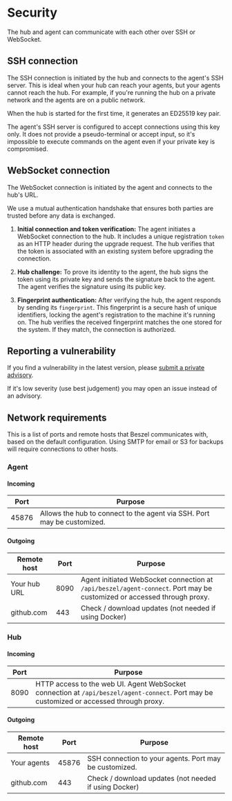 # Security

The hub and agent can communicate with each other over SSH or WebSocket.

## SSH connection

The SSH connection is initiated by the hub and connects to the agent's SSH server. This is ideal when your hub can reach your agents, but your agents cannot reach the hub. For example, if you're running the hub on a private network and the agents are on a public network.

When the hub is started for the first time, it generates an ED25519 key pair.

The agent's SSH server is configured to accept connections using this key only. It does not provide a pseudo-terminal or accept input, so it's impossible to execute commands on the agent even if your private key is compromised.

## WebSocket connection

The WebSocket connection is initiated by the agent and connects to the hub's URL.

We use a mutual authentication handshake that ensures both parties are trusted before any data is exchanged.

1. **Initial connection and token verification:** The agent initiates a WebSocket connection to the hub. It includes a unique registration `token` as an HTTP header during the upgrade request. The hub verifies that the token is associated with an existing system before upgrading the connection.

2. **Hub challenge:** To prove its identity to the agent, the hub signs the token using its private key and sends the signature back to the agent. The agent verifies the signature using its public key.

3. **Fingerprint authentication:** After verifying the hub, the agent responds by sending its `fingerprint`. This fingerprint is a secure hash of unique identifiers, locking the agent's registration to the machine it's running on. The hub verifies the received fingerprint matches the one stored for the system. If they match, the connection is authorized.

## Reporting a vulnerability

If you find a vulnerability in the latest version, please [submit a private advisory](https://github.com/henrygd/beszel/security/advisories/new).

If it's low severity (use best judgement) you may open an issue instead of an advisory.

## Network requirements

This is a list of ports and remote hosts that Beszel communicates with, based on the default configuration. Using SMTP for email or S3 for backups will require connections to other hosts.

### Agent

#### Incoming

| Port  | Purpose                                                                 |
| ----- | ----------------------------------------------------------------------- |
| 45876 | Allows the hub to connect to the agent via SSH. Port may be customized. |

#### Outgoing

| Remote host  | Port | Purpose                                                                                 |
| ------------ | ---- | --------------------------------------------------------------------------------------- |
| Your hub URL | 8090 | Agent initiated WebSocket connection at `/api/beszel/agent-connect`. Port may be customized or accessed through proxy. |
| github.com   | 443  | Check / download updates (not needed if using Docker)                                   |

### Hub

#### Incoming

| Port | Purpose                                                                      |
| ---- | ---------------------------------------------------------------------------- |
| 8090 | HTTP access to the web UI. Agent WebSocket connection at `/api/beszel/agent-connect`. Port may be customized or accessed through proxy. |

#### Outgoing

| Remote host | Port  | Purpose                                                |
| ----------- | ----- | ------------------------------------------------------ |
| Your agents | 45876 | SSH connection to your agents. Port may be customized. |
| github.com  | 443   | Check / download updates (not needed if using Docker)  |
